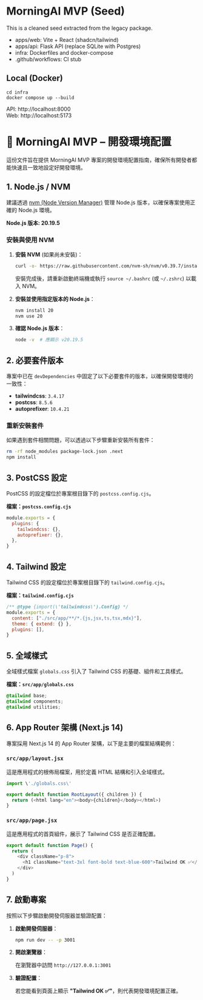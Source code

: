 # MorningAI MVP (Seed)

This is a cleaned seed extracted from the legacy package.
- apps/web: Vite + React (shadcn/tailwind)
- apps/api: Flask API (replace SQLite with Postgres)
- infra: Dockerfiles and docker-compose
- .github/workflows: CI stub

## Local (Docker)
```
cd infra
docker compose up --build
```

API: http://localhost:8000  
Web: http://localhost:5173





# 🚀 MorningAI MVP – 開發環境配置

這份文件旨在提供 MorningAI MVP 專案的開發環境配置指南，確保所有開發者都能快速且一致地設定好開發環境。

## 1. Node.js / NVM

建議透過 [nvm (Node Version Manager)](https://github.com/nvm-sh/nvm) 管理 Node.js 版本，以確保專案使用正確的 Node.js 環境。

**Node.js 版本: 20.19.5**

### 安裝與使用 NVM

1.  **安裝 NVM** (如果尚未安裝)：

    ```bash
    curl -o- https://raw.githubusercontent.com/nvm-sh/nvm/v0.39.7/install.sh | bash
    ```

    安裝完成後，請重新啟動終端機或執行 `source ~/.bashrc` (或 `~/.zshrc`) 以載入 NVM。

2.  **安裝並使用指定版本的 Node.js**：

    ```bash
    nvm install 20
    nvm use 20
    ```

3.  **確認 Node.js 版本**：

    ```bash
    node -v  # 應顯示 v20.19.5
    ```

## 2. 必要套件版本

專案中已在 `devDependencies` 中固定了以下必要套件的版本，以確保開發環境的一致性：

*   **tailwindcss**: `3.4.17`
*   **postcss**: `8.5.6`
*   **autoprefixer**: `10.4.21`

### 重新安裝套件

如果遇到套件相關問題，可以透過以下步驟重新安裝所有套件：

```bash
rm -rf node_modules package-lock.json .next
npm install
```

## 3. PostCSS 設定

PostCSS 的設定檔位於專案根目錄下的 `postcss.config.cjs`。

**檔案：`postcss.config.cjs`**

```javascript
module.exports = {
  plugins: {
    tailwindcss: {},
    autoprefixer: {},
  },
}
```

## 4. Tailwind 設定

Tailwind CSS 的設定檔位於專案根目錄下的 `tailwind.config.cjs`。

**檔案：`tailwind.config.cjs`**

```javascript
/** @type {import(\'tailwindcss\').Config} */
module.exports = {
  content: ["./src/app/**/*.{js,jsx,ts,tsx,mdx}"],
  theme: { extend: {} },
  plugins: [],
}
```

## 5. 全域樣式

全域樣式檔案 `globals.css` 引入了 Tailwind CSS 的基礎、組件和工具樣式。

**檔案：`src/app/globals.css`**

```css
@tailwind base;
@tailwind components;
@tailwind utilities;
```

## 6. App Router 架構 (Next.js 14)

專案採用 Next.js 14 的 App Router 架構，以下是主要的檔案結構範例：

### `src/app/layout.jsx`

這是應用程式的根佈局檔案，用於定義 HTML 結構和引入全域樣式。

```javascript
import \'./globals.css\'

export default function RootLayout({ children }) {
  return (<html lang="en"><body>{children}</body></html>)
}
```

### `src/app/page.jsx`

這是應用程式的首頁組件，展示了 Tailwind CSS 是否正確配置。

```javascript
export default function Page() {
  return (
    <div className="p-8">
      <h1 className="text-3xl font-bold text-blue-600">Tailwind OK ✅</h1>
    </div>
  )
}
```

## 7. 啟動專案

按照以下步驟啟動開發伺服器並驗證配置：

1.  **啟動開發伺服器**：

    ```bash
    npm run dev -- -p 3001
    ```

2.  **開啟瀏覽器**：

    在瀏覽器中訪問 `http://127.0.0.1:3001`

3.  **驗證配置**：

    若您能看到頁面上顯示 **"Tailwind OK ✅"**，則代表開發環境配置正確。


